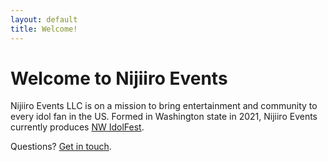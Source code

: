 ```yaml
---
layout: default
title: Welcome!
---
```


Welcome to Nijiiro Events
==============

Nijiiro Events LLC is on a mission to bring entertainment and community to every idol fan in the US. Formed in Washington state in 2021, Nijiiro Events currently produces [NW IdolFest](https://nwidolfest.com).

Questions? [Get in touch](mailto:contact@nijiiroevents.com).

